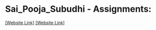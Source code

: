 # Sai_Pooja_Subudhi - Assignments:
[[Website Link]](https://nift-web-design.github.io/Sai_Pooja_Subudhi/Assignment_1)
[[Website Link]](https://nift-web-design.github.io/Sai_Pooja_Subudhi/Assignment_2)
